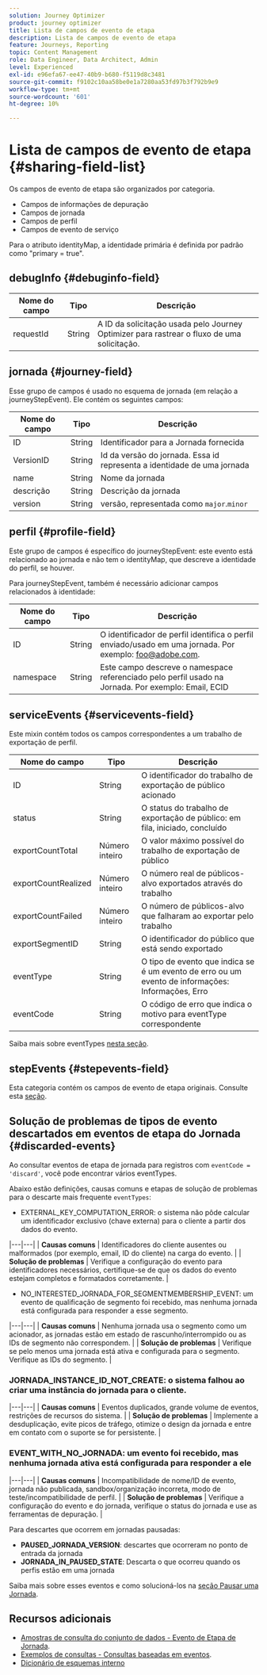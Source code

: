 ```yaml
---
solution: Journey Optimizer
product: journey optimizer
title: Lista de campos de evento de etapa
description: Lista de campos de evento de etapa
feature: Journeys, Reporting
topic: Content Management
role: Data Engineer, Data Architect, Admin
level: Experienced
exl-id: e96efa67-ee47-40b9-b680-f5119d8c3481
source-git-commit: f9102c10aa58be0e1a7280aa53fd97b3f792b9e9
workflow-type: tm+mt
source-wordcount: '601'
ht-degree: 10%

---
```


# Lista de campos de evento de etapa {#sharing-field-list}

Os campos de evento de etapa são organizados por categoria.

* Campos de informações de depuração
* Campos de jornada
* Campos de perfil
* Campos de evento de serviço

Para o atributo identityMap, a identidade primária é definida por padrão como &quot;primary = true&quot;.

## debugInfo {#debuginfo-field}

| Nome do campo | Tipo | Descrição |
|---|---|------------|
| requestId | String | A ID da solicitação usada pelo Journey Optimizer para rastrear o fluxo de uma solicitação. |

## jornada {#journey-field}

Esse grupo de campos é usado no esquema de jornada (em relação a journeyStepEvent). Ele contém os seguintes campos:

| Nome do campo | Tipo | Descrição |
|---|---|------------|
| ID | String | Identificador para a Jornada fornecida |
| VersionID | String | Id da versão do jornada. Essa id representa a identidade de uma jornada |
| name | String | Nome da jornada |
| descrição | String | Descrição da jornada |
| version | String | versão, representada como `major`.`minor` |

## perfil {#profile-field}

Este grupo de campos é específico do journeyStepEvent: este evento está relacionado ao jornada e não tem o identityMap, que descreve a identidade do perfil, se houver.

Para journeyStepEvent, também é necessário adicionar campos relacionados à identidade:

| Nome do campo | Tipo | Descrição |
|---|---|------------|
| ID | String | O identificador de perfil identifica o perfil enviado/usado em uma jornada. Por exemplo: foo@adobe.com. |
| namespace | String | Este campo descreve o namespace referenciado pelo perfil usado na Jornada. Por exemplo: Email, ECID |

## serviceEvents {#servicevents-field}

Este mixin contém todos os campos correspondentes a um trabalho de exportação de perfil.

| Nome do campo | Tipo | Descrição |
|---|---|------------|
| ID | String | O identificador do trabalho de exportação de público acionado |
| status | String | O status do trabalho de exportação de público: em fila, iniciado, concluído |
| exportCountTotal | Número inteiro | O valor máximo possível do trabalho de exportação de público |
| exportCountRealized | Número inteiro | O número real de públicos-alvo exportados através do trabalho |
| exportCountFailed | Número inteiro | O número de públicos-alvo que falharam ao exportar pelo trabalho |
| exportSegmentID | String | O identificador do público que está sendo exportado |
| eventType | String | O tipo de evento que indica se é um evento de erro ou um evento de informações: Informações, Erro |
| eventCode | String | O código de erro que indica o motivo para eventType correspondente |

Saiba mais sobre eventTypes [nesta seção](#discarded-events).

## stepEvents {#stepevents-field}

Esta categoria contém os campos de evento de etapa originais. Consulte esta [seção](../reports/sharing-legacy-fields.md).


## Solução de problemas de tipos de evento descartados em eventos de etapa do Jornada  {#discarded-events}

Ao consultar eventos de etapa de jornada para registros com `eventCode = 'discard'`, você pode encontrar vários eventTypes.

Abaixo estão definições, causas comuns e etapas de solução de problemas para o descarte mais frequente `eventTypes`:

* EXTERNAL_KEY_COMPUTATION_ERROR: o sistema não pôde calcular um identificador exclusivo (chave externa) para o cliente a partir dos dados do evento.

|---|---|
| **Causas comuns** | Identificadores do cliente ausentes ou malformados (por exemplo, email, ID do cliente) na carga do evento. |
| **Solução de problemas** | Verifique a configuração do evento para identificadores necessários, certifique-se de que os dados do evento estejam completos e formatados corretamente. |

* NO_INTERESTED_JORNADA_FOR_SEGMENTMEMBERSHIP_EVENT: um evento de qualificação de segmento foi recebido, mas nenhuma jornada está configurada para responder a esse segmento.


|---|---|
| **Causas comuns** | Nenhuma jornada usa o segmento como um acionador, as jornadas estão em estado de rascunho/interrompido ou as IDs de segmento não correspondem. |
| **Solução de problemas** | Verifique se pelo menos uma jornada está ativa e configurada para o segmento. Verifique as IDs do segmento. |

### JORNADA_INSTANCE_ID_NOT_CREATE: o sistema falhou ao criar uma instância do jornada para o cliente.

|---|---|
| **Causas comuns** | Eventos duplicados, grande volume de eventos, restrições de recursos do sistema. |
| **Solução de problemas** | Implemente a desduplicação, evite picos de tráfego, otimize o design da jornada e entre em contato com o suporte se for persistente. |

### EVENT_WITH_NO_JORNADA: um evento foi recebido, mas nenhuma jornada ativa está configurada para responder a ele

|---|---|
| **Causas comuns** | Incompatibilidade de nome/ID de evento, jornada não publicada, sandbox/organização incorreta, modo de teste/incompatibilidade de perfil. |
| **Solução de problemas** | Verifique a configuração do evento e do jornada, verifique o status do jornada e use as ferramentas de depuração. |

Para descartes que ocorrem em jornadas pausadas:

* **PAUSED_JORNADA_VERSION**: descartes que ocorreram no ponto de entrada da jornada
* **JORNADA_IN_PAUSED_STATE**: Descarta o que ocorreu quando os perfis estão em uma jornada

Saiba mais sobre esses eventos e como solucioná-los na [seção Pausar uma Jornada](../building-journeys/journey-pause.md#troubleshoot-profile-discards-in-paused-journeys).

## Recursos adicionais

* [Amostras de consulta do conjunto de dados - Evento de Etapa de Jornada](../data/datasets-query-examples.md#journey-step-event).
* [Exemplos de consultas - Consultas baseadas em eventos](query-examples.md#event-based-queries).
* [Dicionário de esquemas interno](https://experienceleague.adobe.com/tools/ajo-schemas/schema-dictionary.html?lang=pt-BR)

